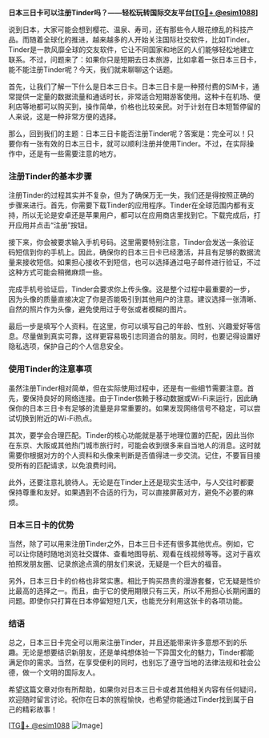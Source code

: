 **日本三日卡可以注册Tinder吗？——轻松玩转国际交友平台[[TG💪+ @esim1088](https://t.me/s/esim1088)]**

说到日本，大家可能会想到樱花、温泉、寿司，还有那些令人眼花缭乱的科技产品。而随着全球化的推进，越来越多的人开始关注国际社交软件，比如Tinder。Tinder是一款风靡全球的交友软件，它让不同国家和地区的人们能够轻松地建立联系。不过，问题来了：如果你只是短期去日本旅游，比如拿着一张日本三日卡，能不能注册Tinder呢？今天，我们就来聊聊这个话题。

首先，让我们了解一下什么是日本三日卡。日本三日卡是一种预付费的SIM卡，通常提供一定量的数据流量和通话时长，非常适合短期游客使用。这种卡在机场、便利店等地都可以购买到，操作简单，价格也比较亲民。对于计划在日本短暂停留的人来说，这是一种非常方便的选择。

那么，回到我们的主题：日本三日卡能否注册Tinder呢？答案是：完全可以！只要你有一张有效的日本三日卡，就可以顺利注册并使用Tinder。不过，在实际操作中，还是有一些需要注意的地方。

### 注册Tinder的基本步骤

注册Tinder的过程其实并不复杂，但为了确保万无一失，我们还是得按照正确的步骤来进行。首先，你需要下载Tinder的应用程序。Tinder在全球范围内都有支持，所以无论是安卓还是苹果用户，都可以在应用商店里找到它。下载完成后，打开应用并点击“注册”按钮。

接下来，你会被要求输入手机号码。这里需要特别注意，Tinder会发送一条验证码短信到你的手机上。因此，确保你的日本三日卡已经激活，并且有足够的数据流量来接收短信。如果担心接收不到短信，也可以选择通过电子邮件进行验证，不过这种方式可能会稍微麻烦一些。

完成手机号验证后，Tinder会要求你上传头像。这是整个过程中最重要的一步，因为头像的质量直接决定了你是否能吸引到其他用户的注意。建议选择一张清晰、自然的照片作为头像，避免使用过于夸张或者模糊的图片。

最后一步是填写个人资料。在这里，你可以填写自己的年龄、性别、兴趣爱好等信息。尽量做到真实可靠，这样更容易吸引志同道合的朋友。同时，也要记得设置好隐私选项，保护自己的个人信息安全。

### 使用Tinder的注意事项

虽然注册Tinder相对简单，但在实际使用过程中，还是有一些细节需要注意。首先，要保持良好的网络连接。由于Tinder依赖于移动数据或Wi-Fi来运行，因此确保你的日本三日卡有足够的流量是非常重要的。如果发现网络信号不稳定，可以尝试切换到附近的Wi-Fi热点。

其次，要学会合理匹配。Tinder的核心功能就是基于地理位置的匹配，因此当你在东京、大阪或其他热门城市旅行时，可能会收到很多来自当地人的消息。这时就需要你根据对方的个人资料和头像来判断是否值得进一步交流。记住，不要盲目接受所有的匹配请求，以免浪费时间。

此外，还要注意礼貌待人。无论是在Tinder上还是现实生活中，与人交往时都要保持尊重和友好。如果遇到不合适的行为，可以直接屏蔽对方，避免不必要的麻烦。

### 日本三日卡的优势

当然，除了可以用来注册Tinder之外，日本三日卡还有很多其他优点。例如，它可以让你随时随地浏览社交媒体、查看地图导航、观看在线视频等等。这对于喜欢拍照发朋友圈、记录旅途点滴的朋友们来说，无疑是一个巨大的福音。

另外，日本三日卡的价格也非常实惠。相比于购买昂贵的漫游套餐，它无疑是性价比最高的选择之一。而且，由于它的使用期限只有三天，所以不用担心长期闲置的问题。即使你只打算在日本停留短短几天，也能充分利用这张卡的各项功能。

### 结语

总之，日本三日卡完全可以用来注册Tinder，并且还能带来许多意想不到的乐趣。无论是想要结识新朋友，还是单纯想体验一下异国文化的魅力，Tinder都能满足你的需求。当然，在享受便利的同时，也别忘了遵守当地的法律法规和社会公德，做一个文明的国际友人。

希望这篇文章对你有所帮助，如果你对日本三日卡或者其他相关内容有任何疑问，欢迎随时留言讨论。祝你在日本的旅程愉快，也希望你能通过Tinder找到属于自己的精彩故事！

[[TG💪+ @esim1088](https://t.me/s/esim1088) ![Image](https://i.postimg.cc/4NQfJmqS/Snipaste-2025-05-13-00-14-12.png)]